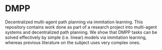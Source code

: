 # DMPP

Decentralized multi-agent path planning via immitation learning. This repository contains work done as part of a research project into multi-agent systems and decentralized path planning. We show that DMPP tasks can be solved effectively by simple (i.e. linear) models via immitation learning, whereas previous literature on the subject uses very complex ones.
